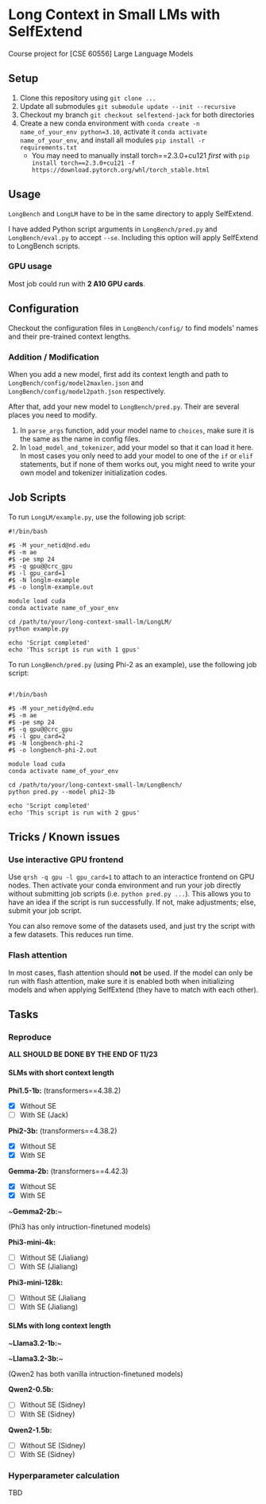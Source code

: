 # Long Context in Small LMs with SelfExtend

Course project for [CSE 60556] Large Language Models

## Setup

1. Clone this repository using `git clone ...`
2. Update all submodules `git submodule update --init --recursive`
3. Checkout my branch `git checkout selfextend-jack` for both directories
2. Create a new conda environment with `conda create -n name_of_your_env python=3.10`, activate it `conda activate name_of_your_env`, and install all modules `pip install -r requirements.txt`
	- You may need to manually install torch==2.3.0+cu121 *first* with `pip install torch==2.3.0+cu121 -f https://download.pytorch.org/whl/torch_stable.html`

## Usage

`LongBench` and `LongLM` have to be in the same directory to apply SelfExtend.

I have added Python script arguments in `LongBench/pred.py` and `LongBench/eval.py` to accept `--se`. Including this option will apply SelfExtend to LongBench scripts.

### GPU usage

Most job could run with **2 A10 GPU cards**.

## Configuration

Checkout the configuration files in `LongBench/config/` to find models' names and their pre-trained context lengths.

### Addition / Modification

When you add a new model, first add its context length and path to `LongBench/config/model2maxlen.json` and `LongBench/config/model2path.json` respectively.

After that, add your new model to `LongBench/pred.py`. Their are several places you need to modify.
1. In `parse_args` function, add your model name to `choices`, make sure it is the same as the name in config files.
2. In `load_model_and_tokenizer`, add your model so that it can load it here. In most cases you only need to add your model to one of the `if` or `elif` statements, but if none of them works out, you might need to write your own model and tokenizer initialization codes.

## Job Scripts

To run `LongLM/example.py`, use the following job script:
```
#!/bin/bash

#$ -M your_netid@nd.edu
#$ -m ae
#$ -pe smp 24
#$ -q gpu@@crc_gpu
#$ -l gpu_card=1
#$ -N longlm-example
#$ -o longlm-example.out

module load cuda
conda activate name_of_your_env

cd /path/to/your/long-context-small-lm/LongLM/
python example.py

echo 'Script completed'
echo 'This script is run with 1 gpus'
```

To run `LongBench/pred.py` (using Phi-2 as an example), use the following job script:
```

#!/bin/bash

#$ -M your_netidy@nd.edu
#$ -m ae
#$ -pe smp 24
#$ -q gpu@@crc_gpu
#$ -l gpu_card=2
#$ -N longbench-phi-2
#$ -o longbench-phi-2.out

module load cuda
conda activate name_of_your_env

cd /path/to/your/long-context-small-lm/LongBench/
python pred.py --model phi2-3b

echo 'Script completed'
echo 'This script is run with 2 gpus'
```

## Tricks / Known issues

### Use interactive GPU frontend

Use `qrsh -q gpu -l gpu_card=1` to attach to an interactice frontend on GPU nodes. Then activate your conda environment and run your job directly without submitting job scripts (i.e. `python pred.py ...`). This allows you to have an idea if the script is run successfully. If not, make adjustments; else, submit your job script.

You can also remove some of the datasets used, and just try the script with a few datasets. This reduces run time.

### Flash attention

In most cases, flash attention should **not** be used. If the model can only be run with flash attention, make sure it is enabled both when initializing models and when applying SelfExtend (they have to match with each other).

## Tasks

### Reproduce 

**ALL SHOULD BE DONE BY THE END OF 11/23**

#### SLMs with short context length

**Phi1.5-1b:** (transformers==4.38.2)
- [x] Without SE
- [ ] With SE (Jack)

**Phi2-3b:** (transformers==4.38.2)
- [x] Without SE
- [x] With SE

**Gemma-2b:** (transformers==4.42.3)
- [x] Without SE
- [x] With SE

~**Gemma2-2b:**~

(Phi3 has only intruction-finetuned models)

**Phi3-mini-4k:**
- [ ] Without SE (Jialiang)
- [ ] With SE (Jialiang)

**Phi3-mini-128k:**
- [ ] Without SE (Jialiang
- [ ] With SE (Jialiang)

#### SLMs with long context length

~**Llama3.2-1b:**~

~**Llama3.2-3b:**~

(Qwen2 has both vanilla intruction-finetuned models)

**Qwen2-0.5b:**
- [ ] Without SE (Sidney)
- [ ] With SE (Sidney)

**Qwen2-1.5b:**
- [ ] Without SE (Sidney)
- [ ] With SE (Sidney)

### Hyperparameter calculation

TBD

